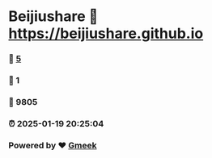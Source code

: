 # Beijiushare :link: https://beijiushare.github.io 
### :page_facing_up: [5](https://beijiushare.github.io/tag.html) 
### :speech_balloon: 1 
### :hibiscus: 9805 
### :alarm_clock: 2025-01-19 20:25:04 
### Powered by :heart: [Gmeek](https://github.com/Meekdai/Gmeek)

